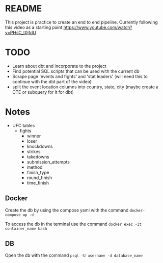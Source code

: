 # README 

This project is practice to create an end to end pipeline.
Currently following this video as a starting point https://www.youtube.com/watch?v=PHsC_t0j1dU

# TODO

- Learn about dbt and incorporate to the project
- Find potential SQL scripts that can be used with the current db
- Scrape page 'events and fights' and 'stat leaders' (will need this to continue with the dbt part of the video) 
- split the event location columns into country, state, city (maybe create a CTE or subquery for it for dbt)

# Notes
- UFC tables
    - fights
        - winner
        - loser
        - knockdowns
        - strikes
        - takedowns
        - submission_attempts
        - method
        - finish_type
        - round_finish 
        - time_finish



## Docker

Create the db by using the compose yaml with the command `docker-compose up -d`

To access the db in the terminal use the command `docker exec -it container_name bash`

## DB

Open the db with the command `psql -U username -d database_name`